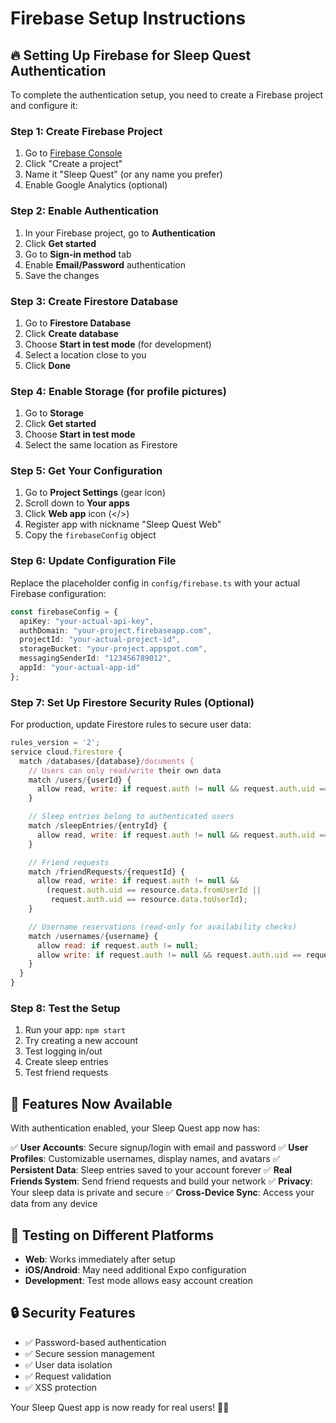 # Firebase Setup Instructions

## 🔥 Setting Up Firebase for Sleep Quest Authentication

To complete the authentication setup, you need to create a Firebase project and configure it:

### Step 1: Create Firebase Project
1. Go to [Firebase Console](https://console.firebase.google.com/)
2. Click "Create a project"
3. Name it "Sleep Quest" (or any name you prefer)
4. Enable Google Analytics (optional)

### Step 2: Enable Authentication
1. In your Firebase project, go to **Authentication**
2. Click **Get started**
3. Go to **Sign-in method** tab
4. Enable **Email/Password** authentication
5. Save the changes

### Step 3: Create Firestore Database
1. Go to **Firestore Database**
2. Click **Create database**
3. Choose **Start in test mode** (for development)
4. Select a location close to you
5. Click **Done**

### Step 4: Enable Storage (for profile pictures)
1. Go to **Storage**
2. Click **Get started**
3. Choose **Start in test mode**
4. Select the same location as Firestore

### Step 5: Get Your Configuration
1. Go to **Project Settings** (gear icon)
2. Scroll down to **Your apps**
3. Click **Web app** icon (</>)
4. Register app with nickname "Sleep Quest Web"
5. Copy the `firebaseConfig` object

### Step 6: Update Configuration File
Replace the placeholder config in `config/firebase.ts` with your actual Firebase configuration:

```typescript
const firebaseConfig = {
  apiKey: "your-actual-api-key",
  authDomain: "your-project.firebaseapp.com",
  projectId: "your-actual-project-id",
  storageBucket: "your-project.appspot.com",
  messagingSenderId: "123456789012",
  appId: "your-actual-app-id"
};
```

### Step 7: Set Up Firestore Security Rules (Optional)
For production, update Firestore rules to secure user data:

```javascript
rules_version = '2';
service cloud.firestore {
  match /databases/{database}/documents {
    // Users can only read/write their own data
    match /users/{userId} {
      allow read, write: if request.auth != null && request.auth.uid == userId;
    }

    // Sleep entries belong to authenticated users
    match /sleepEntries/{entryId} {
      allow read, write: if request.auth != null && request.auth.uid == resource.data.userId;
    }

    // Friend requests
    match /friendRequests/{requestId} {
      allow read, write: if request.auth != null &&
        (request.auth.uid == resource.data.fromUserId ||
         request.auth.uid == resource.data.toUserId);
    }

    // Username reservations (read-only for availability checks)
    match /usernames/{username} {
      allow read: if request.auth != null;
      allow write: if request.auth != null && request.auth.uid == request.resource.data.userId;
    }
  }
}
```

### Step 8: Test the Setup
1. Run your app: `npm start`
2. Try creating a new account
3. Test logging in/out
4. Create sleep entries
5. Test friend requests

## 🚀 Features Now Available

With authentication enabled, your Sleep Quest app now has:

✅ **User Accounts**: Secure signup/login with email and password
✅ **User Profiles**: Customizable usernames, display names, and avatars
✅ **Persistent Data**: Sleep entries saved to your account forever
✅ **Real Friends System**: Send friend requests and build your network
✅ **Privacy**: Your sleep data is private and secure
✅ **Cross-Device Sync**: Access your data from any device

## 📱 Testing on Different Platforms

- **Web**: Works immediately after setup
- **iOS/Android**: May need additional Expo configuration
- **Development**: Test mode allows easy account creation

## 🔒 Security Features

- ✅ Password-based authentication
- ✅ Secure session management
- ✅ User data isolation
- ✅ Request validation
- ✅ XSS protection

Your Sleep Quest app is now ready for real users! 🌙✨